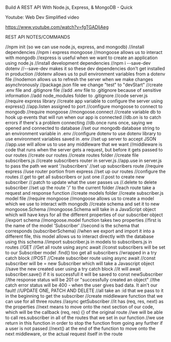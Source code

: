 Build A REST API With Node.js, Express, & MongoDB - Quick 

Youtube: Web Dev Simplified video

https://www.youtube.com/watch?v=fgTGADljAeg

REST API NOTES/COMMANDS 

//npm init (so we can use node.js, express, and mongodb) 
//install dependencies 
    //npm i express mongoose 
    //mongoose allows us to interact with mongodb 
    //express is useful when we want to create an application using node.js
//install development dependencies
    //npm i --save-dev dotenv 
    //--save-dev makes it so these dev dependencies don't get installed in production
    //dotenv allows us to pull environment variables from a dotenv file
    //nodemon allows us to refresh the server when we make changes asynchronously
//package.json file we change "test" to "devStart" 
//create .env file and .gitignore file
    //add .env file to .gitignore because of sensitive information 
    //add node_modules folder to .gitignore 
//code server.js 
    //require express library
    //create app variable to configure the server using express() 
    //app.listen assigned to port 
//configure mongoose to connect to mongodb 
    //require mongoose 
    //mongoose.connect
//create variable db to hook up events that will run when our app is connected
    //db.on is to catch errors if there's a problem connecting
    //db.once runs once, saying we opened and connected to database
//set our mongodb database string to an environment variable in .env
    //configure dotenv to use dotenv library to use environment variables saved in .env
//set up server to accept JSON
    //app.use will allow us to use any middleware that we want
    //middleware is code that runs when the server gets a request, but before it gets passed to our routes
//create our routes
    //create routes folder
    //create file subscribers.js
    //create subscribers router in server.js
    //app.use in server.js to pass the path we want '/subscribers'
//set up subscribers route
    //require express
    //use router portion from express
//set up our routes 
    //configure the routes
        //.get to get all subscribers or just one
        //.post to create new subscriber
        //.patch to update what the user passes us
        //.delete to delete subscriber
    //set up the route '/' to the current folder 
    //each route take a request and response function
//create models folder
    //create subscriber.js model file 
    //require mongoose 
        //mongoose allows us to create a model which we use to interact with mongodb
    //create schema and set it to new mongoose.Schema
    //mongoose.Schema will take in a JavaScript object which will have keys for all the different properties of our subscriber object
    //export schema
        //mongoose.model function takes two properties 
            //first is the name of the model 'Subscriber'
            //second is the schema that corresponds (subscriberSchema)
            //when we export and import it into a different file, this model allows us to interact directly with the database using this schema
//import subscriber.js in models to subscribers.js in routes 
//GET
    //Get all route using async await 
    //const subscribers will be set to our Subscriber model .find() too get all subscribers
    //wrapped in a try catch block
//POST 
    //Create subscriber route using async await 
    //const subscriber will be = new Subscriber which will take a Javascript object
    //save the new created user using a try catch block
    //it will await subscriber.save() if it is successfull it will be saved to const newSubscriber
    //the response status will be 201 or "successfully created an object"
    //the catch error status will be 400 - when the user gives bad data. It ain't our fault!
//UPDATE ONE, PATCH AND DELETE 
    //all take an :id that we pass to it in the beginning to get the subscriber
//create middleware function that we can use for all three routes 
    //async getSubscriber 
    //it has (req, res, next) as the properties
    //next means to move onto the next section of our code, which will be the callback (req, res) {} of the original route 
    //we will be able to call res.subscriber in all of the routes that we set in our function
    //we use return in this function in order to stop the function from going any further if a user is not passed 
    //next() at the end of the function to move onto the next middleware, or the actual request itself in the route